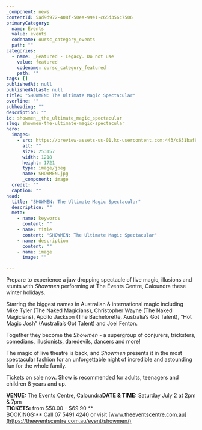 ```yaml
---
_component: news
contentId: 5ad9d972-408f-50ea-99e1-c65d356c7506
primaryCategory:
  name: Events
  value: events
  codename: oursc_category_events
  path: ""
categories:
  - name: _Featured - Legacy. Do not use
    value: featured
    codename: oursc_category_featured
    path: ""
tags: []
publishedAt: null
publishedAtLast: null
title: "SHOWMEN: The Ultimate Magic Spectacular"
overline: ""
subheading: ""
description: ""
id: showmen__the_ultimate_magic_spectacular
slug: showmen-the-ultimate-magic-spectacular
hero:
  images:
    - src: https://preview-assets-us-01.kc-usercontent.com:443/c631baf8-1b46-001f-580c-d0001b68b4a8/7b9a0da9-041b-4bf9-9f44-297ec2a72b0b/SHOWMEN.jpg
      alt: ""
      size: 253157
      width: 1218
      height: 1721
      type: image/jpeg
      name: SHOWMEN.jpg
      _component: image
  credit: ""
  caption: ""
head:
  title: "SHOWMEN: The Ultimate Magic Spectacular"
  description: ""
  meta:
    - name: keywords
      content: ""
    - name: title
      content: "SHOWMEN: The Ultimate Magic Spectacular"
    - name: description
      content: ""
    - name: image
      image: ""

---
```

Prepare to experience a jaw dropping spectacle of live magic, illusions and stunts with *Showmen* performing at The Events Centre, Caloundra these winter holidays. 

Starring the biggest names in Australian & international magic including Mike Tyler (The Naked Magicians), Christopher Wayne (The Naked Magicians), Apollo Jackson (The Bachelorette, Australia’s Got Talent), “Hot Magic Josh” (Australia’s Got Talent) and Joel Fenton.

Together they become the *Showmen* - a supergroup of conjurers, tricksters, comedians, illusionists, daredevils, dancers and more!

The magic of live theatre is back, and *Showmen* presents it in the most spectacular fashion for an unforgettable night of incredible and astounding fun for the whole family.

Tickets on sale now. Show is recommended for adults, teenagers and children 8 years and up.    

**VENUE:** The Events Centre, Caloundra**DATE & TIME:** Saturday July 2 at 2pm & 7pm  \
**TICKETS:** from $50.00 - $69.90 ** \
BOOKINGS:** Call 07 5491 4240 or visit [www.theeventscentre.com.au](https://theeventscentre.com.au/event/showmen/)
